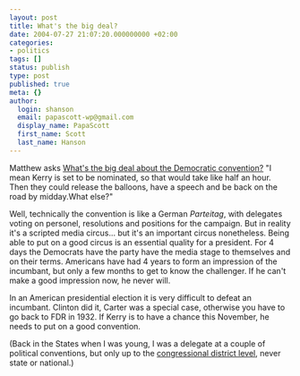 ```yaml
---
layout: post
title: What's the big deal?
date: 2004-07-27 21:07:20.000000000 +02:00
categories:
- politics
tags: []
status: publish
type: post
published: true
meta: {}
author:
  login: shanson
  email: papascott-wp@gmail.com
  display_name: PapaScott
  first_name: Scott
  last_name: Hanson
---
```

<p>Matthew asks <a href="http://www.silent-penguin.com/archives/001900.html" title="The Silent Penguin: DNC - more than just Kerry?">What's the big deal about the Democratic convention?</a> "I mean Kerry is set to be nominated, so that would take like half an hour. Then they could release the balloons, have a speech and be back on the road by midday.What else?"</p>
<p>Well, technically the convention is like a German <em>Parteitag</em>, with delegates voting on personel, resolutions and positions for the campaign. But in reality it's a scripted media circus... but it's an important circus nonetheless. Being able to put on a good circus is an essential quality for a president. For 4 days the Democrats have the party have the media stage to themselves and on their terms. Americans have had 4 years to form an impression of the incumbant, but only a few months to get to know the challenger. If he can't make a good impression now, he never will.</p>
<p>In an American presidential election it is very difficult to defeat an incumbant. Clinton did it, Carter was a special case, otherwise you have to go back to FDR in 1932. If Kerry is to have a chance this November, he needs to put on a good convention.</p>
<p>(Back in the States when I was young, I was a delegate at a couple of political conventions, but only up to the <a href="https://www.papascott.de/archives/2004/01/19/i-have-a-voice/">congressional district level</a>, never state or national.)</p>
